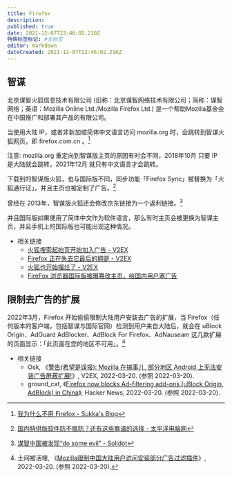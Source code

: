 ```yaml
---
title: Firefox
description: 
published: true
date: 2021-12-07T22:46:02.210Z
特殊标签标记: #无标签
editor: markdown
dateCreated: 2021-12-07T22:46:02.210Z
---
```


## 智谋

北京谋智火狐信息技术有限公司 (旧称：北京谋智网络技术有限公司；简称：谋智网络；英语：Mozilla Online Ltd./Mozilla Firefox Ltd.) 是一个帮助Mozilla基金会在中国推广和部署其产品的有限公司。 

当使用大陆 IP，或者非新加坡简体中文语言访问 mozilla.org 时，会跳转到智谋火狐网页，即 firefox.com.cn 。[^307140]

[^307140]: [我为什么不用 Firefox - Sukka's Blog](https://web.archive.org/web/20210307140152/https://blog.skk.moe/post/why-not-use-firefox/)

注意: mozilla.org 重定向到智谋版主页的原因有时会不同，2018年10月 只要 IP 是大陆就会跳转，2021年12月 就只有中文语言才会跳转。

下载到的智谋版火狐，也与国际版不同，同步功能「Firefox Sync」被替换为「火狐通行证」，并且主页也被定制了广告。[^13549785]

[^13549785]: [国内特供版软件防不胜防？还有这些靠谱的选择 - 太平洋电脑网](https://web.archive.org/web/20201030170141/https://pcedu.pconline.com.cn/1354/13549785.html)

曾经在 2013年，智谋版火狐还会修改京东链接为一个返利链接。[^37355]

[^37355]: [谋智中国被发现“do some evil” - Solidot](https://web.archive.org/web/20200903045651/https://www.solidot.org/story?sid=37355)

并且国际版如果使用了简体中文作为软件语言，那么有时主页会被更换为智谋主页，并且手机上的国际版也可能出现这种情况。

+ 相关链接
    + [火狐搜索起始页开始加入广告 - V2EX](https://web.archive.org/web/20211115072527/https://www.v2ex.com/t/500423)
    + [Firefox 正在失去它最后的拥趸 - V2EX](https://web.archive.org/web/20211115072526/https://www.v2ex.com/t/802450)
    + [火狐也开始摆烂了 - V2EX](https://web.archive.org/web/20211207160732/https://v2ex.com/t/813358)  
    + [FireFox 浏览器国际版被曝篡改主页，给国内用户塞广告](https://web.archive.org/web/20211115043129/https://posts.careerengine.us/p/6187195848a01b473858640b)

## 限制去广告的扩展

2022年3月，Firefox 开始偷偷限制大陆用户安装去广告的扩展，当 Firefox（任何版本的客户端，包括智谋与国际官网）检测到用户来自大陆后，就会在 uBlock Origin、AdGuard AdBlocker、AdBlock For Firefox、AdNauseam 这几款扩展的页面显示：「此页面在您的地区不可用」。[^6773]

[^6773]: 土间被活埋, 《[Mozilla限制中国大陆用户访问安装部分广告过滤插件](https://web.archive.org/web/20220320070854/https://bgme.me/@bgme/107986773834355287)》, 2022-03-20. (参照 2022-03-20).

+   相关链接
    +   Osk, 《[警告(希望是误报): Mozilla 在搞事儿, 部分地区 Android 上无法安装广告屏蔽扩展!](https://web.archive.org/web/20220320065407/https://www.v2ex.com/t/841567)》, V2EX, 2022-03-20. (参照 2022-03-20).
    +   ground_cat, 《[Firefox now blocks Ad-filtering add-ons (uBlock Origin, AdBlock) in China](https://web.archive.org/web/20220320052216/https://news.ycombinator.com/item?id=30740366)》, Hacker News, 2022-03-20. (参照 2022-03-20).

